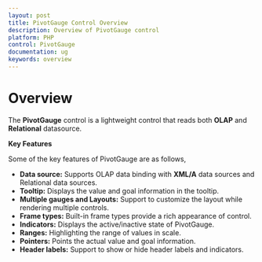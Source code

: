 ```yaml
---
layout: post
title: PivotGauge Control Overview 
description: Overview of PivotGauge control 
platform: PHP
control: PivotGauge
documentation: ug
keywords: overview
---
```


# Overview

The **PivotGauge** control is a lightweight control that reads both **OLAP** and **Relational** datasource. 

**Key Features**

Some of the key features of PivotGauge are as follows, 

* **Data source:** Supports OLAP data binding with **XML/A** data sources and Relational data sources.
* **Tooltip:** Displays the value and goal information in the tooltip.
* **Multiple gauges and Layouts:** Support to customize the layout while rendering multiple controls.
* **Frame types:** Built-in frame types provide a rich appearance of control.
* **Indicators:** Displays the active/inactive state of PivotGauge.
* **Ranges:** Highlighting the range of values in scale.
* **Pointers:**  Points the actual value and goal information.
* **Header labels:** Support to show or hide header labels and indicators.